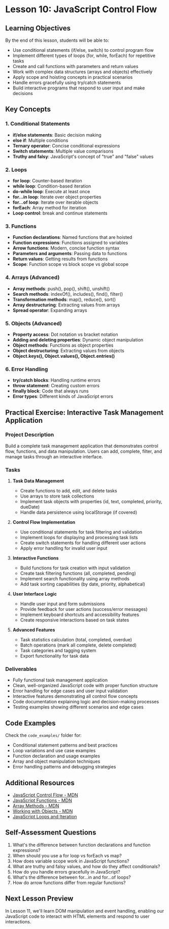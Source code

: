 # Lesson 10: JavaScript Control Flow

## Learning Objectives
By the end of this lesson, students will be able to:
- Use conditional statements (if/else, switch) to control program flow
- Implement different types of loops (for, while, forEach) for repetitive tasks
- Create and call functions with parameters and return values
- Work with complex data structures (arrays and objects) effectively
- Apply scope and hoisting concepts in practical scenarios
- Handle errors gracefully using try/catch statements
- Build interactive programs that respond to user input and make decisions

## Key Concepts

### 1. Conditional Statements
- **if/else statements**: Basic decision making
- **else if**: Multiple conditions
- **Ternary operator**: Concise conditional expressions
- **Switch statements**: Multiple value comparisons
- **Truthy and falsy**: JavaScript's concept of "true" and "false" values

### 2. Loops
- **for loop**: Counter-based iteration
- **while loop**: Condition-based iteration
- **do-while loop**: Execute at least once
- **for...in loop**: Iterate over object properties
- **for...of loop**: Iterate over iterable objects
- **forEach**: Array method for iteration
- **Loop control**: break and continue statements

### 3. Functions
- **Function declarations**: Named functions that are hoisted
- **Function expressions**: Functions assigned to variables
- **Arrow functions**: Modern, concise function syntax
- **Parameters and arguments**: Passing data to functions
- **Return values**: Getting results from functions
- **Scope**: Function scope vs block scope vs global scope

### 4. Arrays (Advanced)
- **Array methods**: push(), pop(), shift(), unshift()
- **Search methods**: indexOf(), includes(), find(), filter()
- **Transformation methods**: map(), reduce(), sort()
- **Array destructuring**: Extracting values from arrays
- **Spread operator**: Expanding arrays

### 5. Objects (Advanced)
- **Property access**: Dot notation vs bracket notation
- **Adding and deleting properties**: Dynamic object manipulation
- **Object methods**: Functions as object properties
- **Object destructuring**: Extracting values from objects
- **Object.keys(), Object.values(), Object.entries()**

### 6. Error Handling
- **try/catch blocks**: Handling runtime errors
- **throw statement**: Creating custom errors
- **finally block**: Code that always runs
- **Error types**: Different kinds of JavaScript errors

## Practical Exercise: Interactive Task Management Application

### Project Description
Build a complete task management application that demonstrates control flow, functions, and data manipulation. Users can add, complete, filter, and manage tasks through an interactive interface.

### Tasks
1. **Task Data Management**
   - Create functions to add, edit, and delete tasks
   - Use arrays to store task collections
   - Implement task objects with properties (id, text, completed, priority, dueDate)
   - Handle data persistence using localStorage (if covered)

2. **Control Flow Implementation**
   - Use conditional statements for task filtering and validation
   - Implement loops for displaying and processing task lists
   - Create switch statements for handling different user actions
   - Apply error handling for invalid user input

3. **Interactive Functions**
   - Build functions for task creation with input validation
   - Create task filtering functions (all, completed, pending)
   - Implement search functionality using array methods
   - Add task sorting capabilities (by date, priority, alphabetical)

4. **User Interface Logic**
   - Handle user input and form submissions
   - Provide feedback for user actions (success/error messages)
   - Implement keyboard shortcuts and accessibility features
   - Create responsive interactions based on task states

5. **Advanced Features**
   - Task statistics calculation (total, completed, overdue)
   - Batch operations (mark all complete, delete completed)
   - Task categories and tagging system
   - Export functionality for task data

### Deliverables
- Fully functional task management application
- Clean, well-organized JavaScript code with proper function structure
- Error handling for edge cases and user input validation
- Interactive features demonstrating all control flow concepts
- Code documentation explaining logic and decision-making processes
- Testing examples showing different scenarios and edge cases

## Code Examples
Check the `code_examples/` folder for:
- Conditional statement patterns and best practices
- Loop variations and use case examples
- Function declaration and usage examples
- Array and object manipulation techniques
- Error handling patterns and debugging strategies

## Additional Resources
- [JavaScript Control Flow - MDN](https://developer.mozilla.org/en-US/docs/Web/JavaScript/Guide/Control_flow_and_error_handling)
- [JavaScript Functions - MDN](https://developer.mozilla.org/en-US/docs/Web/JavaScript/Guide/Functions)
- [Array Methods - MDN](https://developer.mozilla.org/en-US/docs/Web/JavaScript/Reference/Global_Objects/Array)
- [Working with Objects - MDN](https://developer.mozilla.org/en-US/docs/Web/JavaScript/Guide/Working_with_Objects)
- [JavaScript Loops and Iteration](https://developer.mozilla.org/en-US/docs/Web/JavaScript/Guide/Loops_and_iteration)

## Self-Assessment Questions
1. What's the difference between function declarations and function expressions?
2. When should you use a for loop vs forEach vs map?
3. How does variable scope work in JavaScript functions?
4. What are truthy and falsy values, and how do they affect conditionals?
5. How do you handle errors gracefully in JavaScript?
6. What's the difference between for...in and for...of loops?
7. How do arrow functions differ from regular functions?

## Next Lesson Preview
In Lesson 11, we'll learn DOM manipulation and event handling, enabling our JavaScript code to interact with HTML elements and respond to user interactions.